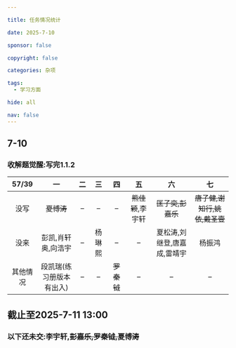 ```yaml
---

title: 任务情况统计

date: 2025-7-10

sponsor: false

copyright: false

categories: 杂项

tags:
  - 学习方面

hide: all

nav: false
---
```


## 7-10

### 收解题觉醒:写完1.1.2

|  57/39   |            一            |  二  |   三   |     四     |        五         |             六              |              七               |
| :------: | :----------------------: | :--: | :----: | :--------: | :---------------: | :-------------------------: | :---------------------------: |
|   没写   |        ~~夏博涛~~        |  –   |   –    |     –      | ~~熊佳颖~~,李宇轩 |      ~~匡子奕,彭嘉乐~~      | ~~唐子健,谢知行,姚依,戴圣壹~~ |
|   没来   |    彭凯,肖轩奥,向浩宇    |  –   | 杨琳熙 |     –      |         –         | 夏松涛,刘继登,唐嘉成,雷靖宇 |            杨振鸿             |
| 其他情况 | 段凯瑞(练习册版本有出入) |  –   |   –    | ~~罗秦钺~~ |         –         |              –              |               –               |



## 截止至2025-7-11 13:00

### 以下还未交:**李宇轩,~~彭嘉乐,罗秦钺,夏博涛~~**
